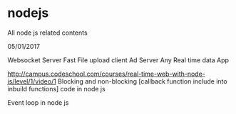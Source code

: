 # nodejs
All node js related contents

05/01/2017

Websocket Server
Fast File upload client
Ad Server
Any Real time data App

http://campus.codeschool.com/courses/real-time-web-with-node-js/level/1/video/1
Blocking and non-blocking [callback function include into inbuild functions] code in node js

Event loop in node js

